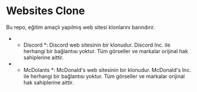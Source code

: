 # Websites Clone

Bu repo, eğitim amaçlı yapılmış web sitesi klonlarını barındırır. 

- * Discord *: Discord web sitesinin bir klonudur. Discord Inc. ile herhangi bir bağlantısı yoktur. Tüm görseller ve markalar orijinal hak sahiplerine aittir.
- * McDolants *: McDonald's web sitesinin bir klonudur. McDonald's Inc. ile herhangi bir bağlantısı yoktur. Tüm görseller ve markalar orijinal hak sahiplerine aittir.
